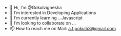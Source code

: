 - 👋 Hi, I’m @Gokulvignesha
- 👀 I’m interested in Developing Applications
- 🌱 I’m currently learning ...Javascript
- 💞️ I’m looking to collaborate on ...
- 📫 How to reach me on Mail: a.t.gokul53@gmail.com

<!---
Gokulvignesha/Gokulvignesha is a ✨ special ✨ repository because its `README.md` (this file) appears on your GitHub profile.
You can click the Preview link to take a look at your changes.
--->
